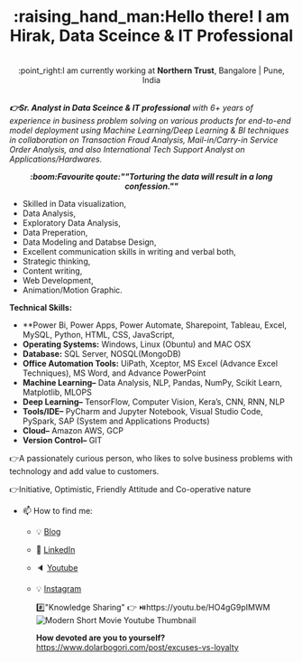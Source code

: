 <!DOCTYPE html>
<html>
<head>
</head>

<body>

<h1 align="center" >:raising_hand_man:Hello there! I am Hirak, Data Sceince & IT Professional</h1>

<p align="center"> <br>:point_right:I am currently working at <strong>Northern Trust</strong>, Bangalore | Pune, India</br>

   <br><em><strong>👉Sr. Analyst in Data Sceince & IT professional</strong> with 6+ years of experience in business problem solving on various products for end-to-end model deployment using Machine Learning/Deep Learning & BI techniques in collaboration on Transaction Fraud Analysis, Mail-in/Carry-in Service Order Analysis, and also International Tech Support Analyst on Applications/Hardwares.</em></br>

<p align="center"> <em><strong>:boom:Favourite qoute:""Torturing the data will result in a long confession.""</strong></em>

</p>
</body>
</html>

   
   * Skilled in Data visualization, 
   * Data Analysis, 
   * Exploratory Data Analysis, 
   * Data Preperation, 
   * Data Modeling and Databse Design, 
   * Excellent communication skills in writing and verbal both, 
   * Strategic thinking, 
   * Content writing, 
   * Web Development,
   * Animation/Motion Graphic.
      
 ****Technical Skills:****
 
   - **Power Bi, Power Apps, Power Automate, Sharepoint, Tableau, Excel, MySQL, Python, HTML, CSS, JavaScript, 
   - **Operating Systems:** Windows, Linux (Obuntu) and MAC OSX
   - **Database:** SQL Server, NOSQL(MongoDB)
   - **Office Automation Tools:** UiPath, Xceptor, MS Excel (Advance Excel Techniques), MS Word, and Advance PowerPoint
   - **Machine Learning–** Data Analysis, NLP, Pandas, NumPy, Scikit Learn, Matplotlib, MLOPS
   - **Deep Learning–** TensorFlow, Computer Vision, Kera’s, CNN, RNN, NLP
   - **Tools/IDE–** PyCharm and Jupyter Notebook, Visual Studio Code, PySpark, SAP (System and Applications Products)
   - **Cloud–** Amazon AWS, GCP
   - **Version Control–** GIT



:point_right:A passionately curious person, who likes to solve business problems with technology and 
add value to customers.

:point_right:Initiative, Optimistic, Friendly Attitude and Co-operative nature

- 📫 How to find me: 
  - :bulb: [Blog](https://www.dolarbogori.com/blog/)
  - :office: [LinkedIn](https://www.linkedin.com/in/hirak-saharia)
  - :speaker: [Youtube](https://www.youtube.com/c/HirakNEVlogs)
  - :bulb: [Instagram](https://www.instagram.com/hirak_ne)


     #️⃣"Knowledge Sharing"
      :point_right: ⏯️https://youtu.be/HO4gG9pIMWM
     ![Modern Short Movie Youtube Thumbnail](https://user-images.githubusercontent.com/64422300/152303068-01c65242-2c81-429f-b7ef-fb11682082ae.png)
     
     **How devoted are you to yourself?**
      https://www.dolarbogori.com/post/excuses-vs-loyalty

